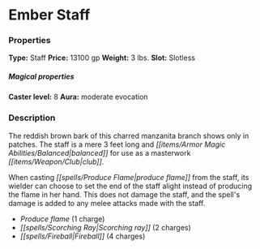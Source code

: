 ﻿---
Title: "Ember Staff"
Type: "Staff"
Price: "13100 gp"
Weight: "3 lbs."
Slot: "Slotless"
Caster level: "8"
Aura: "moderate evocation"
Description: |
  "The reddish brown bark of this charred manzanita branch shows only in patches. The staff is a mere 3 feet long and balanced for use as a masterwork club.
  When casting _produce flame_ from the staff, its wielder can choose to set the end of the staff alight instead of producing the flame in her hand. This does not damage the staff, and the spell's damage is added to any melee attacks made with the staff."
Crafting cost: "6700 gp"
Sources: "['Advanced Class Guide']"
---

# Ember Staff

### Properties

**Type:** Staff **Price:** 13100 gp **Weight:** 3 lbs. **Slot:** Slotless

##### Magical properties

**Caster level:** 8 **Aura:** moderate evocation

### Description

The reddish brown bark of this charred manzanita branch shows only in patches. The staff is a mere 3 feet long and _[[items/Armor Magic Abilities/Balanced|balanced]]_ for use as a masterwork _[[items/Weapon/Club|club]]_.

When casting _[[spells/Produce Flame|produce flame]]_ from the staff, its wielder can choose to set the end of the staff alight instead of producing the flame in her hand. This does not damage the staff, and the spell's damage is added to any melee attacks made with the staff.

* _Produce flame_ (1 charge)
* _[[spells/Scorching Ray|Scorching ray]]_ (2 charges)
* _[[spells/Fireball|Fireball]]_ (4 charges)